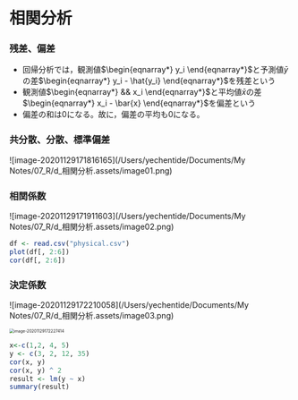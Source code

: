 # 相関分析

### 残差、偏差

* 回帰分析では，観測値$\begin{eqnarray*} y_i \end{eqnarray*}$と予測値$\bar{y}$の差$\begin{eqnarray*} y_i - \hat{y_i} \end{eqnarray*}$を残差という
* 観測値$\begin{eqnarray*} && x_i \end{eqnarray*}$と平均値$\bar{x}$の差$\begin{eqnarray*} x_i - \bar{x} \end{eqnarray*}$を偏差という
* 偏差の和は0になる。故に，偏差の平均も0になる。

### 共分散、分散、標準偏差

![image-20201129171816165](/Users/yechentide/Documents/My Notes/07_R/d_相関分析.assets/image01.png)

### 相関係数

![image-20201129171911603](/Users/yechentide/Documents/My Notes/07_R/d_相関分析.assets/image02.png)

```R
df <- read.csv("physical.csv")
plot(df[, 2:6])
cor(df[, 2:6])
```

### 決定係数

![image-20201129172210058](/Users/yechentide/Documents/My Notes/07_R/d_相関分析.assets/image03.png)

<img src="/Users/yechentide/Documents/My Notes/07_R/d_相関分析.assets/image04.png" alt="image-20201129172227414" style="zoom:50%;" />

```R
x<-c(1,2, 4, 5)
y <- c(3, 2, 12, 35)
cor(x, y)
cor(x, y) ^ 2
result <- lm(y ~ x)
summary(result)
```

